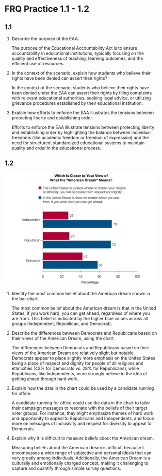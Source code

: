 # FRQ Practice 1.1 - 1.2

## 1.1

1. Describe the purpose of the EAA.

    The purpose of the Educational Accountability Act is to ensure accountability in educational institutions, typically focusing on the quality and effectiveness of teaching, learning outcomes, and the efficient use of resources.

2. In the context of the scenario, explain how students who believe their rights have been denied can assert their rights?

    In the context of the scenario, students who believe their rights have been denied under the EAA can assert their rights by filing complaints with relevant educational authorities, seeking legal advice, or utilizing grievance procedures established by their educational institution.

3. Explain how efforts to enforce the EAA illustrates the tensions between protecting liberty and establishing order.

    Efforts to enforce the EAA illustrate tensions between protecting liberty and establishing order by highlighting the balance between individual freedoms (like academic freedom or freedom of expression) and the need for structured, standardized educational systems to maintain quality and order in the educational process.

## 1.2

![american-dreams.png](american-dreams.png)

1. Identify the most common belief about the American dream shown in the bar chart.

    The most common belief about the American dream is that in the United States, if you work hard, you can get ahead, regardless of where you are from. This belief is indicated by the higher blue values across all groups (Independent, Republican, and Democrat).

2. Describe the differences between Democrats and Republicans based on their views of the American Dream, using the chart.

    The differences between Democrats and Republicans based on their views of the American Dream are relatively slight but notable. Democrats appear to place slightly more emphasis on the United States being a place of respect and dignity for people of all religions and ethnicities (42% for Democrats vs. 28% for Republicans), while Republicans, like Independents, more strongly believe in the idea of getting ahead through hard work.

3. Explain how the data in the chart could be used by a candidate running for office.

    A candidate running for office could use the data in the chart to tailor their campaign messages to resonate with the beliefs of their target voter groups. For instance, they might emphasize themes of hard work and opportunity to appeal to Republicans and Independents, and focus more on messages of inclusivity and respect for diversity to appeal to Democrats.

4. Explain why it is difficult to measure beliefs about the American dream.

    Measuring beliefs about the American dream is difficult because it encompasses a wide range of subjective and personal ideals that can vary greatly among individuals. Additionally, the American Dream is a culturally and emotionally charged concept, making it challenging to capture and quantify through simple survey questions.